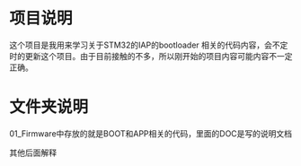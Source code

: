 # 项目说明

这个项目是我用来学习关于STM32的IAP的bootloader 相关的代码内容，会不定时的更新这个项目。由于目前接触的不多，所以刚开始的项目内容可能内容不一定正确。

# 文件夹说明

01_Firmware中存放的就是BOOT和APP相关的代码，里面的DOC是写的说明文档

其他后面解释



